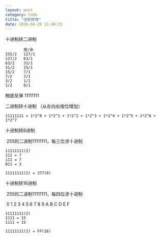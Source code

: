 ```yaml
---
layout: post
category: Code
title: "进制转换"
date: 2016-04-29 11:49:23
---
```



十进制转二进制
```
		商/余
255/2	127/1
127/2	63/1
63/2	31/1
31/2	15/1
15/2	7/1
7/2		3/1
3/2		1/1
1/2		0/1
```

触底反弹 11111111

二进制转十进制 （从左向右按位增加）
```
11111111 = 1*2^0 + 1*2^1 + 1*2^2 + 1*2^3 + 1*2^4 + 1*2^5 + 1*2^6 + 1*2^7
```



十进制转8进制

​	255的二进制11111111，每三位求十进制

```
11111111(2)
111 = 7
111 = 7
011 = 3

11111111(2) = 377(8)

```

十进制转16进制

​	255的二进制11111111，每四位求十进制

​	0 1 2 3 4 5 6 7 8 9 A B C D E F 

```
11111111(2)
1111 = 15
1111 = 15

11111111(2) = FF(16)
```





